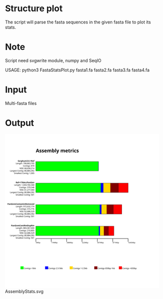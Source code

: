 # Structure plot

The script will parse the fasta sequences in the given fasta file to plot its stats. 

# Note
Script need svgwrite module, numpy and SeqIO

USAGE: python3 FastaStatsPlot.py fasta1.fa fasta2.fa fasta3.fa fasta4.fa

# Input
Multi-fasta files

# Output
![ContigStats image](https://github.com/RPradeepVarma/FastaStatsPlot/blob/master/AssemblyStats.svg)
AssemblyStats.svg
